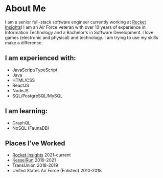 # About Me
I am a senior full-stack software engineer currently working at [Rocket Insights](https://www.rocketinsights.com/)! 
I am an Air Force veteran with over 10 years of experience in Information Technology and a Bachelor's in Software Development. 
I love games (electronic and physical) and technology. I am trying to use my skills make a difference.

## I am experienced with:
- JavaScript/TypeScript
- Java
- HTML/CSS
- ReactJS
- NodeJS
- SQL/PostgreSQL/MySQL

## I am learning:
- GraphQL
- NoSQL (FaunaDB)

## Places I've Worked
- [Rocket Insights](https://www.rocketinsights.com/) 2021-current
- [KesselRun](https://kesselrun.af.mil/) 2019-2021
- TransUnion 2018-2019
- United States Air Force (Enlisted) 2010-2018
